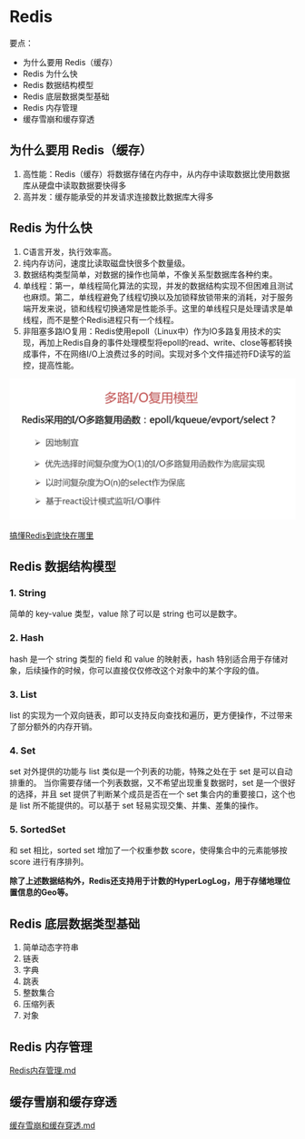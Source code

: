 # Redis

要点：

- 为什么要用 Redis（缓存）
- Redis 为什么快
- Redis 数据结构模型
- Redis 底层数据类型基础
- Redis 内存管理
- 缓存雪崩和缓存穿透

## 为什么要用 Redis（缓存）

1. 高性能：Redis（缓存）将数据存储在内存中，从内存中读取数据比使用数据库从硬盘中读取数据要快得多
2. 高并发：缓存能承受的并发请求连接数比数据库大得多

## Redis 为什么快

1. C语言开发，执行效率高。
2. 纯内存访问，速度比读取磁盘快很多个数量级。
3. 数据结构类型简单，对数据的操作也简单，不像关系型数据库各种约束。
4. 单线程：第一，单线程简化算法的实现，并发的数据结构实现不但困难且测试也麻烦。第二，单线程避免了线程切换以及加锁释放锁带来的消耗，对于服务端开发来说，锁和线程切换通常是性能杀手。这里的单线程只是处理请求是单线程，而不是整个Redis进程只有一个线程。
5. 非阻塞多路IO复用：Redis使用epoll（Linux中）作为IO多路复用技术的实现，再加上Redis自身的事件处理模型将epoll的read、write、close等都转换成事件，不在网络I/O上浪费过多的时间。实现对多个文件描述符FD读写的监控，提高性能。

![](_v_images/20190723214902806_6614.png)

[搞懂Redis到底快在哪里](https://mp.weixin.qq.com/s?__biz=MjM5NTY1MjY0MQ==&mid=2650745383&idx=3&sn=c7546a9ad8d23a51505f332d428fec34&chksm=befebf698989367ffff100dcde67785d1fbeceff4c814fba2a93443c967d39775b58cd78c92f&mpshare=1&scene=1&srcid=#rd)

## Redis 数据结构模型

### 1. String

简单的 key-value 类型，value 除了可以是 string 也可以是数字。

### 2. Hash

hash 是一个 string 类型的 field 和 value 的映射表，hash 特别适合用于存储对象，后续操作的时候，你可以直接仅仅修改这个对象中的某个字段的值。

### 3. List

list 的实现为一个双向链表，即可以支持反向查找和遍历，更方便操作，不过带来了部分额外的内存开销。

### 4. Set

set 对外提供的功能与 list 类似是一个列表的功能，特殊之处在于 set 是可以自动排重的。
当你需要存储一个列表数据，又不希望出现重复数据时，set 是一个很好的选择，并且 set 提供了判断某个成员是否在一个 set 集合内的重要接口，这个也是 list 所不能提供的。可以基于 set 轻易实现交集、并集、差集的操作。

### 5. SortedSet

和 set 相比，sorted set 增加了一个权重参数 score，使得集合中的元素能够按 score 进行有序排列。

**除了上述数据结构外，Redis还支持用于计数的HyperLogLog，用于存储地理位置信息的Geo等。**

## Redis 底层数据类型基础

1. 简单动态字符串
2. 链表
3. 字典
4. 跳表
5. 整数集合
6. 压缩列表
7. 对象

## Redis 内存管理

[Redis内存管理.md](Redis内存管理.md)

## 缓存雪崩和缓存穿透

[缓存雪崩和缓存穿透.md](缓存雪崩和缓存穿透.md)